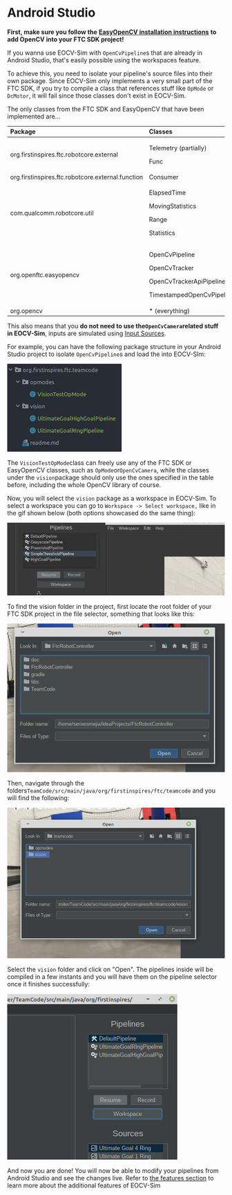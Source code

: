 # Android Studio

**First, make sure you follow the** [**EasyOpenCV installation instructions**](https://github.com/OpenFTC/EasyOpenCV#installation-instructions) **to add OpenCV into your FTC SDK project!**

If you wanna use EOCV-Sim with `OpenCvPipeline`s that are already in Android Studio, that's easily possible using the workspaces feature.

To achieve this, you need to isolate your pipeline's source files into their own package. Since EOCV-Sim only implements a very small part of the FTC SDK, if you try to compile a class that references stuff like `OpMode` or `DcMotor`, it will fail since those classes don't exist in EOCV-Sim.

The only classes from the FTC SDK and EasyOpenCV that have been implemented are...

<table>
  <thead>
    <tr>
      <th style="text-align:left">Package</th>
      <th style="text-align:left">Classes</th>
    </tr>
  </thead>
  <tbody>
    <tr>
      <td style="text-align:left">org.firstinspires.ftc.robotcore.external</td>
      <td style="text-align:left">
        <p>Telemetry (partially)</p>
        <p>Func</p>
      </td>
    </tr>
    <tr>
      <td style="text-align:left">org.firstinspires.ftc.robotcore.external.function</td>
      <td style="text-align:left">Consumer</td>
    </tr>
    <tr>
      <td style="text-align:left">com.qualcomm.robotcore.util</td>
      <td style="text-align:left">
        <p>ElapsedTime</p>
        <p>MovingStatistics</p>
        <p>Range</p>
        <p>Statistics</p>
      </td>
    </tr>
    <tr>
      <td style="text-align:left">org.openftc.easyopencv</td>
      <td style="text-align:left">
        <p>OpenCvPipeline</p>
        <p>OpenCvTracker</p>
        <p>OpenCvTrackerApiPipeline</p>
        <p>TimestampedOpenCvPipeline</p>
      </td>
    </tr>
    <tr>
      <td style="text-align:left">org.opencv</td>
      <td style="text-align:left">*<b> </b>(everything)</td>
    </tr>
  </tbody>
</table>

This also means that you **do not need to use the`OpenCvCamera`related stuff in EOCV-Sim**, inputs are simulated using [Input Sources](../features/input-sources.md).

For example, you can have the following package structure in your Android Studio project to isolate `OpenCvPipeline`s and load the into EOCV-SIm:

![](../.gitbook/assets/eocv-sim-folder-structure.png)

The `VisionTestOpMode`class can freely use any of the FTC SDK or EasyOpenCV classes, such as `OpMode`or`OpenCvCamera`, while the classes under the `vision`package should only use the ones specified in the table before, including the whole OpenCV library of course.

Now, you will select the `vision` package as a workspace in EOCV-Sim. To select a workspace you can go to `Workspace -> Select workspace,` like in the gif shown below \(both options showcased do the same thing\):

![](../.gitbook/assets/eocvsim_usage_workspace_select.gif)

To find the vision folder in the project, first locate the root folder of your FTC SDK project in the file selector, something that looks like this:

![](../.gitbook/assets/root-sdk-folder.png)

Then, navigate through the folders`TeamCode/src/main/java/org/firstinspires/ftc/teamcode` and you will find the following:

![](../.gitbook/assets/select-vision-package.png)

Select the `vision` folder and click on "Open". The pipelines inside will be compiled in a few instants and you will have them on the pipeline selector once it finishes successfully:

![The pipelines that are in the vision package, in the first screenshot of this page](../.gitbook/assets/selected-vision-package.png)

And now you are done! You will now be able to modify your pipelines from Android Studio and see the changes live. Refer to [the features section](../features/input-sources.md) to learn more about the additional features of EOCV-Sim

